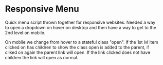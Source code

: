 Responsive Menu
========================

Quick menu script thrown together for responsive websites.
Needed a way to open a dropdown on hover on desktop and then have a way to get to the 2nd level on mobile.

On mobile we change from hover to a stateful class "open".
If the 1st lvl item clicked on has children to show the class open is added to the parent, if cliked on again the parent link will open. If the link clicked does not have children the link will open as normal. 
